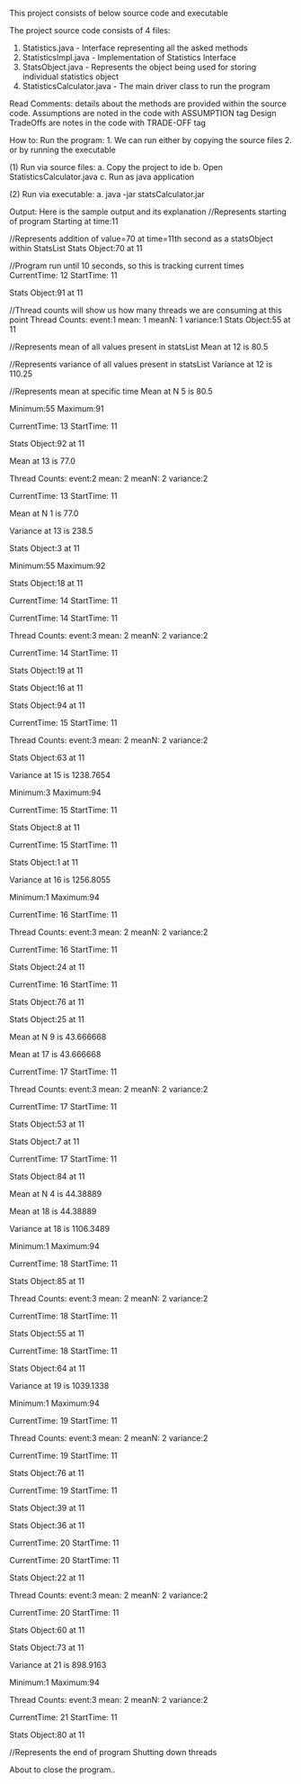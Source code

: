 This project consists of below source code and executable

The project source code consists of 4 files:
1. Statistics.java - Interface representing all the asked methods
2. StatisticsImpl.java - Implementation of Statistics Interface
3. StatsObject.java - Represents the object being used for storing individual statistics object
4. StatisticsCalculator.java - The main driver class to run the program

Read Comments: details about the methods are provided within the source code.
Assumptions are noted in the code with ASSUMPTION tag
Design TradeOffs are notes in the code with TRADE-OFF tag

How to:
Run the program: 
	1. We can run either by copying the source files
	2. or by running the executable

(1) Run via source files:
    a. Copy the project to ide
    b. Open  StatisticsCalculator.java
    c. Run as java application
    
 (2) Run via executable:
    a. java -jar statsCalculator.jar	
    
 Output: Here is the sample output and its explanation
 //Represents starting of program
 Starting at time:11
 
 //Represents addition of value=70 at time=11th second as a statsObject within StatsList
Stats Object:70 at 11

//Program run until 10 seconds, so this is tracking current times
 CurrentTime: 12 StartTime: 11
 
Stats Object:91 at 11

//Thread counts will show us how many threads we are consuming at this point
Thread Counts: event:1 mean: 1 meanN: 1 variance:1
Stats Object:55 at 11

//Represents mean of  all values present in statsList 
Mean at 12 is 80.5

//Represents variance of all values present in statsList
Variance at 12 is 110.25

//Represents mean at specific time
Mean at N 5 is 80.5

Minimum:55 Maximum:91

CurrentTime: 13 StartTime: 11

Stats Object:92 at 11

Mean at 13 is 77.0

Thread Counts: event:2 mean: 2 meanN: 2 variance:2

CurrentTime: 13 StartTime: 11

Mean at N 1 is 77.0

Variance at 13 is 238.5

Stats Object:3 at 11

Minimum:55 Maximum:92

Stats Object:18 at 11

CurrentTime: 14 StartTime: 11

CurrentTime: 14 StartTime: 11

Thread Counts: event:3 mean: 2 meanN: 2 variance:2

CurrentTime: 14 StartTime: 11

Stats Object:19 at 11

Stats Object:16 at 11

Stats Object:94 at 11

CurrentTime: 15 StartTime: 11

Thread Counts: event:3 mean: 2 meanN: 2 variance:2

Stats Object:63 at 11

Variance at 15 is 1238.7654

Minimum:3 Maximum:94

CurrentTime: 15 StartTime: 11

Stats Object:8 at 11

CurrentTime: 15 StartTime: 11

Stats Object:1 at 11

Variance at 16 is 1256.8055

Minimum:1 Maximum:94

CurrentTime: 16 StartTime: 11

Thread Counts: event:3 mean: 2 meanN: 2 variance:2

CurrentTime: 16 StartTime: 11

Stats Object:24 at 11

CurrentTime: 16 StartTime: 11

Stats Object:76 at 11

Stats Object:25 at 11

Mean at N 9 is 43.666668

Mean at 17 is 43.666668

CurrentTime: 17 StartTime: 11

Thread Counts: event:3 mean: 2 meanN: 2 variance:2

CurrentTime: 17 StartTime: 11

Stats Object:53 at 11

Stats Object:7 at 11

CurrentTime: 17 StartTime: 11

Stats Object:84 at 11

Mean at N 4 is 44.38889


Mean at 18 is 44.38889

Variance at 18 is 1106.3489

Minimum:1 Maximum:94

CurrentTime: 18 StartTime: 11

Stats Object:85 at 11

Thread Counts: event:3 mean: 2 meanN: 2 variance:2

CurrentTime: 18 StartTime: 11

Stats Object:55 at 11

CurrentTime: 18 StartTime: 11

Stats Object:64 at 11

Variance at 19 is 1039.1338

Minimum:1 Maximum:94

CurrentTime: 19 StartTime: 11

Thread Counts: event:3 mean: 2 meanN: 2 variance:2


CurrentTime: 19 StartTime: 11

Stats Object:76 at 11

CurrentTime: 19 StartTime: 11

Stats Object:39 at 11

Stats Object:36 at 11

CurrentTime: 20 StartTime: 11

CurrentTime: 20 StartTime: 11

Stats Object:22 at 11

Thread Counts: event:3 mean: 2 meanN: 2 variance:2

CurrentTime: 20 StartTime: 11

Stats Object:60 at 11


Stats Object:73 at 11

Variance at 21 is 898.9163

Minimum:1 Maximum:94

Thread Counts: event:3 mean: 2 meanN: 2 variance:2

CurrentTime: 21 StartTime: 11

Stats Object:80 at 11

//Represents the end of program
Shutting down threads

About to close the program..
 	
